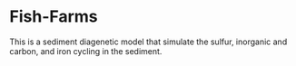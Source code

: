 # Fish-Farms

This is a sediment diagenetic model that simulate the sulfur, inorganic and carbon, and iron cycling in the sediment. 
